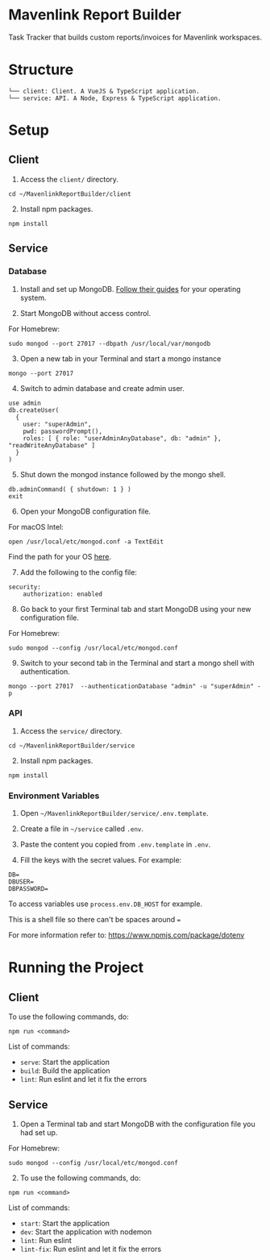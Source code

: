 # Mavenlink Report Builder

Task Tracker that builds custom reports/invoices for Mavenlink workspaces.

# Structure

```
└── client: Client. A VueJS & TypeScript application.
└── service: API. A Node, Express & TypeScript application.
```

# Setup

## Client

1. Access the `client/` directory.

```
cd ~/MavenlinkReportBuilder/client
```

2. Install npm packages.

```
npm install
```

## Service

### Database

1. Install and set up MongoDB. [Follow their guides](https://docs.mongodb.com/manual/administration/install-community/) for your operating system.

2. Start MongoDB without access control.

For Homebrew:
```
sudo mongod --port 27017 --dbpath /usr/local/var/mongodb
```

3. Open a new tab in your Terminal and start a mongo instance

```
mongo --port 27017
```

4. Switch to admin database and create admin user.

```
use admin
db.createUser(
  {
    user: "superAdmin",
    pwd: passwordPrompt(),
    roles: [ { role: "userAdminAnyDatabase", db: "admin" }, "readWriteAnyDatabase" ]
  }
)
```

5. Shut down the mongod instance followed by the mongo shell.

```
db.adminCommand( { shutdown: 1 } )
exit
```

6. Open your MongoDB configuration file.

For macOS Intel:
```
open /usr/local/etc/mongod.conf -a TextEdit
```

Find the path for your OS [here](https://docs.mongodb.com/manual/reference/configuration-options/).

7. Add the following to the config file:

```
security:
    authorization: enabled
```

8. Go back to your first Terminal tab and start MongoDB using your new configuration file.

For Homebrew:
```
sudo mongod --config /usr/local/etc/mongod.conf
```

9. Switch to your second tab in the Terminal and start a mongo shell with authentication.

```
mongo --port 27017  --authenticationDatabase "admin" -u "superAdmin" -p
```

### API

1. Access the `service/` directory.

```
cd ~/MavenlinkReportBuilder/service
```

2. Install npm packages.

```
npm install
```

### Environment Variables

1. Open `~/MavenlinkReportBuilder/service/.env.template`.

2. Create a file in `~/service` called `.env`.

3. Paste the content you copied from `.env.template` in `.env`.

4. Fill the keys with the secret values. For example:

```
DB=
DBUSER=
DBPASSWORD=
```

To access variables use `process.env.DB_HOST` for example.

This is a shell file so there can't be spaces around `=`

For more information refer to: https://www.npmjs.com/package/dotenv

# Running the Project

## Client

To use the following commands, do:

```
npm run <command>
```

List of commands:
- `serve`: Start the application
- `build`: Build the application
- `lint`: Run eslint and let it fix the errors

## Service

1. Open a Terminal tab and start MongoDB with the configuration file you had set up.

For Homebrew:
```
sudo mongod --config /usr/local/etc/mongod.conf
```

2. To use the following commands, do:

```
npm run <command>
```

List of commands:
- `start`: Start the application
- `dev`: Start the application with nodemon
- `lint`: Run eslint
- `lint-fix`: Run eslint and let it fix the errors
